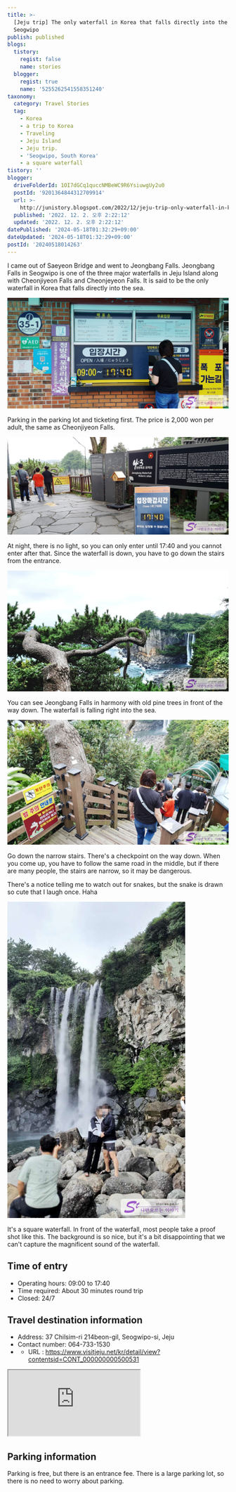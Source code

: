 ```yaml
---
title: >-
  [Jeju trip] The only waterfall in Korea that falls directly into the sea of
  Seogwipo
publish: published
blogs:
  tistory:
    regist: false
    name: stories
  blogger:
    regist: true
    name: '5255262541558351240'
taxonomy:
  category: Travel Stories
  tag:
    - Korea
    - a trip to Korea
    - Traveling
    - Jeju Island
    - Jeju trip.
    - 'Seogwipo, South Korea'
    - a square waterfall
tistory: ''
blogger:
  driveFolderId: 1OI7dGCq1quccNMBeWC9R6YsiuwgUy2u0
  postId: '9201364844312709914'
  url: >-
    http://junistory.blogspot.com/2022/12/jeju-trip-only-waterfall-in-korea-that.html
  published: '2022. 12. 2. 오후 2:22:12'
  updated: '2022. 12. 2. 오후 2:22:12'
datePublished: '2024-05-18T01:32:29+09:00'
dateUpdated: '2024-05-18T01:32:29+09:00'
postId: '20240518014263'
---
```


I came out of Saeyeon Bridge and went to Jeongbang Falls. Jeongbang Falls in Seogwipo is one of the three major waterfalls in Jeju Island along with Cheonjiyeon Falls and Cheonjeyeon Falls. It is said to be the only waterfall in Korea that falls directly into the sea.

![Box Office](./images/njo2_20220914_105456-01.jpeg)

Parking in the parking lot and ticketing first. The price is 2,000 won per adult, the same as Cheonjiyeon Falls.

![입구](./images/njo2_20220914_105514-01.jpeg)

At night, there is no light, so you can only enter until 17:40 and you cannot enter after that. Since the waterfall is down, you have to go down the stairs from the entrance.

![Square Falls](./images/njo2_20220914_105538-01.jpeg)

You can see Jeongbang Falls in harmony with old pine trees in front of the way down. The waterfall is falling right into the sea.

![On the way down the square waterfall](./images/njo2_20220914_105548-01.jpeg)

Go down the narrow stairs. There's a checkpoint on the way down. When you come up, you have to follow the same road in the middle, but if there are many people, the stairs are narrow, so it may be dangerous.

There's a notice telling me to watch out for snakes, but the snake is drawn so cute that I laugh once. Haha

![Proof shot of square waterfall](./images/njo2_20220914_110112-01.jpeg)

It's a square waterfall. In front of the waterfall, most people take a proof shot like this. The background is so nice, but it's a bit disappointing that we can't capture the magnificent sound of the waterfall.

## Time of entry

- Operating hours: 09:00 to 17:40
- Time required: About 30 minutes round trip
- Closed: 24/7

## Travel destination information

- Address: 37 Chilsim-ri 214beon-gil, Seogwipo-si, Jeju
- Contact number: 064-733-1530
- - URL : https://www.visitjeju.net/kr/detail/view?contentsid=CONT_000000000500531

<div class='embed-responsive embed-responsive-16by9'>
<iframe src='https://www.google.com/maps/embed?pb=!1m18!1m12!1m3!1d3336.826191834313!2d126.56961451548905!3d33.24485656728987!2m3!1f0!2f0!3f0!3m2!1i1024!2i768!4f13.1!3m3!1m2!1s0x350c5373f9c8a7f1%3A0xa0f04e20cf99b30b!2z7KCV67Cp7Y-t7Y-s!5e0!3m2!1sko!2skr!4v1669878355870!5m2!1sko!2skr' class='embed-responsive-item' allowfullscreen></iframe>
</div>

## Parking information

Parking is free, but there is an entrance fee. There is a large parking lot, so there is no need to worry about parking.
